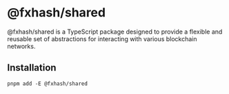 # @fxhash/shared

@fxhash/shared is a TypeScript package designed to provide a flexible and reusable set of abstractions for interacting with various blockchain networks.

## Installation

```
pnpm add -E @fxhash/shared
```
